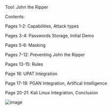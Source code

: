Tool: John the Ripper

Contents:


Pages 1-2: Capabilities, Attack types

Pages 3-4: Passwords Storage, Initial Demo

Pages 5-6: Masking

Pages 7-12: Preventing John the Ripper

Pages 13-15: Rules

Page 16: UPAT Integration

Page 17-19: PGAN Integration, Artifical Intelligence 

Page 20-21: Kali Linux Integration, Conclusion

![image](https://user-images.githubusercontent.com/78882341/235720522-d956dda3-8a72-405e-bf0e-0b5c0010cc0b.png)

